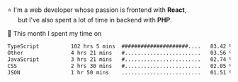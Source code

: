 ⭐ I'm a web developer whose passion is frontend with <b>React</b>,<br/>
&nbsp; &nbsp; &nbsp; but I've also spent a lot of time in backend with <b>PHP</b>.

📅 This month I spent my time on

<!--START_SECTION:waka-->

```txt
TypeScript          102 hrs 5 mins  #####################....   83.42 %
Other               4 hrs 21 mins   #........................   03.56 %
JavaScript          3 hrs 21 mins   #........................   02.74 %
CSS                 2 hrs 30 mins   #........................   02.05 %
JSON                1 hr 50 mins    .........................   01.51 %
```

<!--END_SECTION:waka-->
